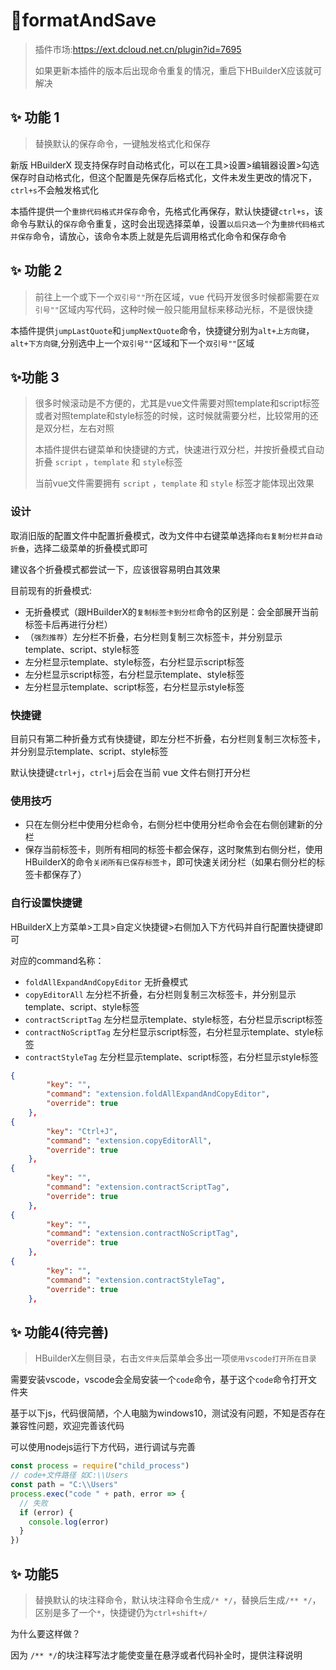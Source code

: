 # 🎉formatAndSave

> 插件市场:<https://ext.dcloud.net.cn/plugin?id=7695>
>
> 如果更新本插件的版本后出现命令重复的情况，重启下HBuilderX应该就可解决

## ✨ 功能 1

> 替换默认的保存命令，一键触发格式化和保存

新版 HBuilderX 现支持保存时自动格式化，可以在工具>设置>编辑器设置>勾选保存时自动格式化，但这个配置是先保存后格式化，文件未发生更改的情况下，`ctrl+s`不会触发格式化

本插件提供一个`重排代码格式并保存`命令，先格式化再保存，默认快捷键`ctrl+s`，该命令与默认的`保存`命令重复，这时会出现选择菜单，设置`以后只选一个`为`重排代码格式并保存`命令，请放心，该命令本质上就是先后调用格式化命令和保存命令

## ✨ 功能 2

> 前往上一个或下一个`双引号""`所在区域，vue 代码开发很多时候都需要在`双引号""`区域内写代码，这种时候一般只能用鼠标来移动光标，不是很快捷

本插件提供`jumpLastQuote`和`jumpNextQuote`命令，快捷键分别为`alt+上方向键`，`alt+下方向键`,分别选中上一个`双引号""`区域和下一个`双引号""`区域

## ✨功能 3

> 很多时候滚动是不方便的，尤其是vue文件需要对照template和script标签或者对照template和style标签的时候，这时候就需要分栏，比较常用的还是双分栏，左右对照
>
> 本插件提供右键菜单和快捷键的方式，快速进行双分栏，并按折叠模式自动折叠 `script` ，`template` 和 `style`标签 
>
> 当前vue文件需要拥有 `script` ，`template` 和 `style` 标签才能体现出效果

### 设计

取消旧版的配置文件中配置折叠模式，改为文件中右键菜单选择`向右复制分栏并自动折叠`，选择二级菜单的折叠模式即可

建议各个折叠模式都尝试一下，应该很容易明白其效果

目前现有的折叠模式:

- 无折叠模式（跟HBuilderX的`复制标签卡到分栏`命令的区别是：会全部展开当前标签卡后再进行分栏）
- （`强烈推荐`）左分栏不折叠，右分栏则复制三次标签卡，并分别显示template、script、style标签
- 左分栏显示template、style标签，右分栏显示script标签
- 左分栏显示script标签，右分栏显示template、style标签
- 左分栏显示template、script标签，右分栏显示style标签

###  快捷键

目前只有第二种折叠方式有快捷键，即左分栏不折叠，右分栏则复制三次标签卡，并分别显示template、script、style标签

默认快捷键`ctrl+j`，`ctrl+j`后会在当前 vue 文件右侧打开分栏

### 使用技巧

- 只在左侧分栏中使用分栏命令，右侧分栏中使用分栏命令会在右侧创建新的分栏
- 保存当前标签卡，则所有相同的标签卡都会保存，这时聚焦到右侧分栏，使用HBuilderX的命令`关闭所有已保存标签卡`，即可快速关闭分栏（如果右侧分栏的标签卡都保存了）

### 自行设置快捷键

HBuilderX上方菜单>工具>自定义快捷键>右侧加入下方代码并自行配置快捷键即可

对应的command名称：

- `foldAllExpandAndCopyEditor` 无折叠模式
- `copyEditorAll` 左分栏不折叠，右分栏则复制三次标签卡，并分别显示template、script、style标签 
- `contractScriptTag` 左分栏显示template、style标签，右分栏显示script标签
- `contractNoScriptTag` 左分栏显示script标签，右分栏显示template、style标签
- `contractStyleTag` 左分栏显示template、script标签，右分栏显示style标签

```json
{
		"key": "",
		"command": "extension.foldAllExpandAndCopyEditor",
		"override": true
	},
{
		"key": "Ctrl+J",
		"command": "extension.copyEditorAll",
		"override": true
	},
{
		"key": "",
		"command": "extension.contractScriptTag",
		"override": true
	},
{
		"key": "",
		"command": "extension.contractNoScriptTag",
		"override": true
	},
{
		"key": "",
		"command": "extension.contractStyleTag",
		"override": true
	},
```

## ✨ 功能4(待完善)

> HBuilderX左侧目录，右击`文件夹`后菜单会多出一项`使用vscode打开所在目录`

需要安装vscode，vscode会全局安装一个`code`命令，基于这个`code`命令打开文件夹

基于以下js，代码很简陋，个人电脑为windows10，测试没有问题，不知是否存在兼容性问题，欢迎完善该代码

可以使用nodejs运行下方代码，进行调试与完善

```js
const process = require("child_process")
// code+文件路径 如C:\\Users
const path = "C:\\Users"
process.exec("code " + path, error => {
  // 失败
  if (error) {
    console.log(error)
  }
})
```

## ✨ 功能5

> 替换默认的块注释命令，默认块注释命令生成`/* */`，替换后生成`/** */`，区别是多了一个`*`，快捷键仍为`ctrl+shift+/`

为什么要这样做？

因为 `/** */`的块注释写法才能使变量在悬浮或者代码补全时，提供注释说明

